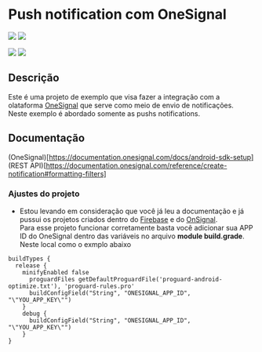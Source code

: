 # Push notification com OneSignal

<img src="https://img.shields.io/github/last-commit/gabriel-secchi/TesteAppOneSignal" />
<img src="https://img.shields.io/snyk/vulnerabilities/github/gabriel-secchi/TesteAppOneSignal" />
<p>
<img src="https://img.shields.io/github/languages/top/gabriel-secchi/TesteAppOneSignal" />
<img src="https://img.shields.io/github/repo-size/gabriel-secchi/TesteAppOneSignal" />
</p>

## Descrição
Este é uma projeto de exemplo que visa fazer a integração com a olataforma [OneSignal](https://onesignal.com/) que serve como meio de envio de notificações.<br>
Neste exemplo é abordado somente as pushs notifications.

## Documentação
(OneSignal)[https://documentation.onesignal.com/docs/android-sdk-setup]
(REST API)[https://documentation.onesignal.com/reference/create-notification#formatting-filters]

### Ajustes do projeto
- Estou levando em consideração que você já leu a documentação e já pussui os projetos criados dentro do [Firebase](https://firebase.google.com/) e do [OnSignal](https://onesignal.com/).<br>
Para esse projeto funcionar corretamente basta você adicionar sua APP ID do OneSignal dentro das variáveis no arquivo **module build.grade**.
Neste local como o exmplo abaixo
```
buildTypes {
  release {
    minifyEnabled false
      proguardFiles getDefaultProguardFile('proguard-android-optimize.txt'), 'proguard-rules.pro'
      buildConfigField("String", "ONESIGNAL_APP_ID", "\"YOU_APP_KEY\"")
    }
    debug {
      buildConfigField("String", "ONESIGNAL_APP_ID", "\"YOU_APP_KEY\"")
    }
}
```
